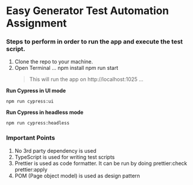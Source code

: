 # Easy Generator Test Automation Assignment


### Steps to perform in order to run the app and execute the test script.

1. Clone the repo to your machine.
2. Open Terminal
...
    npm install
    npm run start
    > This will run the app on http://localhost:1025
...

**Run Cypress in UI mode**

    npm run cypress:ui

**Run Cypress in headless mode**

    npm run cypress:headless

### Important Points

1. No 3rd party dependency is used
2. TypeScript is used for writing test scripts
3. Prettier is used as code formatter. It can be run by doing
    prettier:check
    prettier:apply
4. POM (Page object model) is used as design pattern


